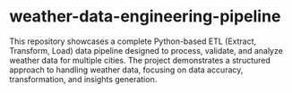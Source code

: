 # weather-data-engineering-pipeline
This repository showcases a complete Python-based ETL (Extract, Transform, Load) data pipeline designed to process, validate, and analyze weather data for multiple cities. The project demonstrates a structured approach to handling weather data, focusing on data accuracy, transformation, and insights generation.

